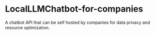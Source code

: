 # LocalLLMChatbot-for-companies
A chatbot API that can be self hosted by companies for data privacy and resource optimization.
